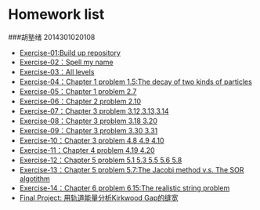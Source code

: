 # Homework list
###胡塾绪    2014301020108
* [Exercise-01:Build up repository]()
* [Exercise-02：Spell my name](https://www.zybuluo.com/Nibor/note/504049)
* [Exercise-03：All levels](https://github.com/earthhero2016/compuational_physics_N2014301020108/blob/master/Ex-3/Ex-3.md)
* [Exercise-04：Chapter 1 problem 1.5:The decay of two kinds of particles](https://github.com/earthhero2016/compuational_physics_N2014301020108/blob/master/Exercise-4/Ex-4.md)
* [Exercise-05：Chapter 1 problem 2.7](https://github.com/earthhero2016/compuational_physics_N2014301020108/blob/master/Ex-5/Ex-5.md)
* [Exercise-06：Chapter 2 problem 2.10](https://github.com/earthhero2016/compuational_physics_N2014301020108/blob/master/Ex-6/Ex-6.md)
* [Exercise-07：Chapter 3 problem 3.12,3.13,3.14](https://github.com/earthhero2016/compuational_physics_N2014301020108/blob/master/Ex-7/Ex-7.md)
* [Exercise-08：Chapter 3 problem 3.18 3.20](https://github.com/earthhero2016/compuational_physics_N2014301020108/blob/master/Ex-8/Ex-8.md)
* [Exercise-09：Chapter 3 problem 3.30 3.31](https://github.com/earthhero2016/compuational_physics_N2014301020108/blob/master/Ex-9/Ex-9.md)
* [Exercise-10：Chapter 3 problem 4.8 4.9 4.10](https://github.com/earthhero2016/compuational_physics_N2014301020108/blob/master/Ex-10/Ex-10.md)
* [Exercise-11：Chapter 4 problem 4.19 4.20](https://github.com/earthhero2016/compuational_physics_N2014301020108/blob/master/Ex-11/Ex-11.md)
* [Exercise-12：Chapter 5 problem 5.1 5.3 5.5 5.6 5.8](https://github.com/earthhero2016/compuational_physics_N2014301020108/blob/master/Ex-12/Ex-12.md)
* [Exercise-13：Chapter 5 problem 5.7:The Jacobi method v.s. The SOR algotithm]()
* [Exercise-14：Chapter 6 problem 6.15:The realistic string problem]()
* [Final Project: 用轨道能量分析Kirkwood Gap的缝宽]() 
